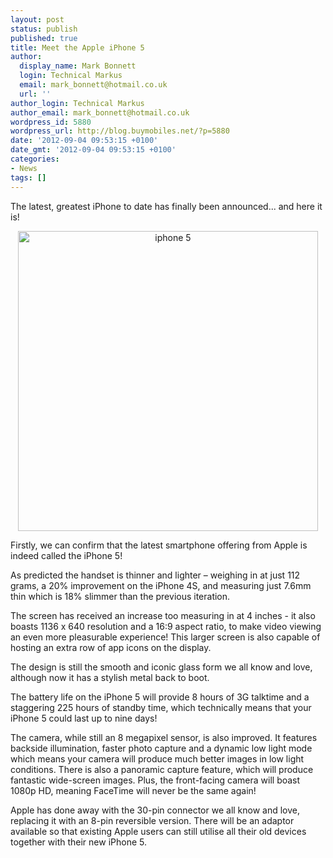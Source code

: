```yaml
---
layout: post
status: publish
published: true
title: Meet the Apple iPhone 5
author:
  display_name: Mark Bonnett
  login: Technical Markus
  email: mark_bonnett@hotmail.co.uk
  url: ''
author_login: Technical Markus
author_email: mark_bonnett@hotmail.co.uk
wordpress_id: 5880
wordpress_url: http://blog.buymobiles.net/?p=5880
date: '2012-09-04 09:53:15 +0100'
date_gmt: '2012-09-04 09:53:15 +0100'
categories:
- News
tags: []
---
```

<p><span class="postStandFirst">The latest, greatest iPhone to date has finally been announced... and here it is!</span></p>
<p style="text-align: center;"><img class="aligncenter wp-image-5881" src="https://a1comms-blog-buymobiles.storage.googleapis.com/2014/10/topic_iphone_5.png" alt="iphone 5" width="480" height="480" /></p>
<p>Firstly, we can confirm that the latest smartphone offering from Apple is indeed called the&nbsp;iPhone 5!</p>
<p>As predicted the handset is thinner and lighter &ndash; weighing in at just 112 grams, a 20% improvement on the&nbsp;iPhone 4S, and measuring just 7.6mm thin which is 18% slimmer than the previous iteration.</p>
<p>The screen has received an increase too measuring in at 4 inches - it also boasts 1136 x 640 resolution and a 16:9 aspect ratio, to make video viewing an even more pleasurable experience! This larger screen is also capable of hosting an extra row of app icons on the display.</p>
<p>The design is still the smooth and iconic glass form we all know and love, although now it has a stylish metal back to boot.</p>
<p>The battery life on the iPhone 5 will provide 8 hours of 3G talktime and a staggering 225 hours of standby time, which technically means that your iPhone 5 could last up to nine days!</p>
<p>The camera, while still an 8 megapixel sensor, is also improved. It features backside illumination, faster photo capture and a dynamic low light mode which means your camera will produce much better images in low light conditions. There is also a panoramic capture feature, which will produce fantastic wide-screen images. Plus, the front-facing camera will boast 1080p HD, meaning FaceTime will never be the same again!</p>
<p>Apple has done away with the 30-pin connector we all know and love, replacing it with an 8-pin reversible version. There will be an adaptor available so that existing Apple users can still utilise all their old devices together with their new iPhone 5.</p>
<p>&nbsp;</p>
<p>&nbsp;</p>
